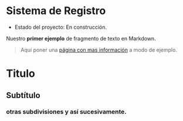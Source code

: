 <h1> Sistema de Registro </h1>

- Estado del proyecto: En construcción.

Nuestro **primer ejemplo** de fragmento de texto en Markdown.
> Aquí poner una [página con mas información](https://docs.github.com/es/get-started/writing-on-github/getting-started-with-writing-and-formatting-on-github/basic-writing-and-formatting-syntax) a modo de ejemplo.

# Titulo 
## Subtítulo
### otras subdivisiones y así sucesivamente.
